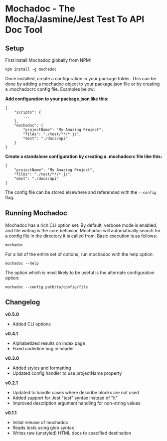 Mochadoc - The Mocha/Jasmine/Jest Test To API Doc Tool
======================================================

## Setup ##

First install Mochadoc globally from NPM:

`npm install -g mochadoc`

Once installed, create a configuration in your package folder.  This can be done by adding a mochadoc object to your package.json file or by creating a .mochadocrc config file.  Examples below:

**Add configuration to your package.json like this:**

```
{
    "scripts": {
        ...
    },
    "mochadoc": {
        "projectName": "My Amazing Project",
        "files": "./test/**/*.js",
        "dest": "./docs/api"
    }
}
```

**Create a standalone configuration by creating a .mochadocrc file like this:**

```
{
    "projectName": "My Amazing Project",
    "files": "./test/**/*.js",
    "dest": "./docs/api"
}
```

The config file can be stored elsewhere and referenced with the `--config` flag.

## Running Mochadoc ##

Mochadoc has a rich CLI option set.  By default, verbose mode is enabled, and file writing is the core behavior.  Mochadoc will automatically search for a config file in the directory it is called from.  Basic execution is as follows:

`mochadoc`

For a list of the entire set of options, run mochadoc with the help option:

`mochadoc --help`

The option which is most likely to be useful is the alternate configuration option:

`mochadoc --config path/to/config/file`

## Changelog ##

**v0.5.0**

- Added CLI options

**v0.4.1**

- Alphabetized results on index page
- Fixed underline bug in header

**v0.3.0**

- Added styles and formatting
- Updated config handler to use projectName property

**v0.2.1**

- Updated to handle cases where describe blocks are not used
- Added support for Jest "test" syntax instead of "it"
- Improved description argument handling for non-string values

**v0.1.1**

- Initial release of mochadoc
- Reads tests using glob syntax
- Writes raw (unstyled) HTML docs to specified destination